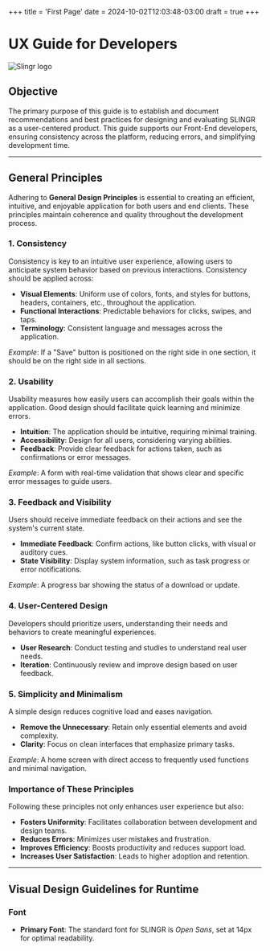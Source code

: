 +++
title = 'First Page'
date = 2024-10-02T12:03:48-03:00
draft = true
+++

# UX Guide for Developers
![Slingr logo](https://platform-docs.slingr.io/images/vendor/slingr_blue.png)

## Objective

The primary purpose of this guide is to establish and document recommendations and best practices for designing and evaluating SLINGR as a user-centered product. This guide supports our Front-End developers, ensuring consistency across the platform, reducing errors, and simplifying development time.

---

## General Principles

Adhering to **General Design Principles** is essential to creating an efficient, intuitive, and enjoyable application for both users and end clients. These principles maintain coherence and quality throughout the development process.

### 1. Consistency
Consistency is key to an intuitive user experience, allowing users to anticipate system behavior based on previous interactions. Consistency should be applied across:

- **Visual Elements**: Uniform use of colors, fonts, and styles for buttons, headers, containers, etc., throughout the application.
- **Functional Interactions**: Predictable behaviors for clicks, swipes, and taps.
- **Terminology**: Consistent language and messages across the application.

*Example*: If a "Save" button is positioned on the right side in one section, it should be on the right side in all sections.

### 2. Usability
Usability measures how easily users can accomplish their goals within the application. Good design should facilitate quick learning and minimize errors.

- **Intuition**: The application should be intuitive, requiring minimal training.
- **Accessibility**: Design for all users, considering varying abilities.
- **Feedback**: Provide clear feedback for actions taken, such as confirmations or error messages.

*Example*: A form with real-time validation that shows clear and specific error messages to guide users.

### 3. Feedback and Visibility
Users should receive immediate feedback on their actions and see the system's current state.

- **Immediate Feedback**: Confirm actions, like button clicks, with visual or auditory cues.
- **State Visibility**: Display system information, such as task progress or error notifications.

*Example*: A progress bar showing the status of a download or update.

### 4. User-Centered Design
Developers should prioritize users, understanding their needs and behaviors to create meaningful experiences.

- **User Research**: Conduct testing and studies to understand real user needs.
- **Iteration**: Continuously review and improve design based on user feedback.

### 5. Simplicity and Minimalism
A simple design reduces cognitive load and eases navigation.

- **Remove the Unnecessary**: Retain only essential elements and avoid complexity.
- **Clarity**: Focus on clean interfaces that emphasize primary tasks.

*Example*: A home screen with direct access to frequently used functions and minimal navigation.

### Importance of These Principles

Following these principles not only enhances user experience but also:

- **Fosters Uniformity**: Facilitates collaboration between development and design teams.
- **Reduces Errors**: Minimizes user mistakes and frustration.
- **Improves Efficiency**: Boosts productivity and reduces support load.
- **Increases User Satisfaction**: Leads to higher adoption and retention.

---

## Visual Design Guidelines for Runtime

### Font
- **Primary Font**: The standard font for SLINGR is *Open Sans*, set at 14px for optimal readability.
